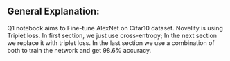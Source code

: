 ## General Explanation:

Q1 notebook aims to Fine-tune AlexNet on Cifar10 dataset. Novelity is using Triplet loss. In first section, we just use cross-entropy; In the next section we replace it with triplet loss. In the last section we use a combination of both to train the network and get 98.6% accuracy.
